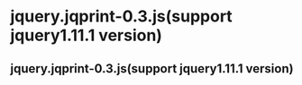 # jquery.jqprint-0.3.js(support jquery1.11.1 version)
## jquery.jqprint-0.3.js(support jquery1.11.1 version)
